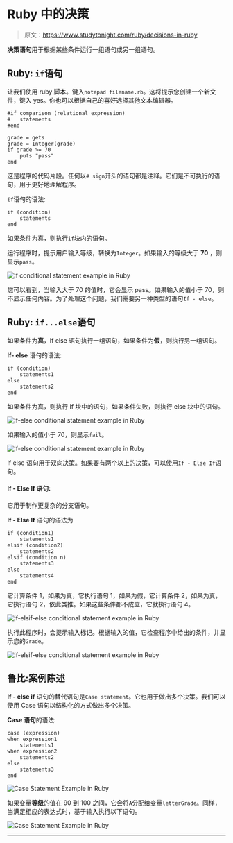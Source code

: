 # Ruby 中的决策

> 原文：<https://www.studytonight.com/ruby/decisions-in-ruby>

**决策语句**用于根据某些条件运行一组语句或另一组语句。

## Ruby: `if`语句

让我们使用 ruby 脚本。键入`notepad filename.rb`。这将提示您创建一个新文件，键入 yes。你也可以根据自己的喜好选择其他文本编辑器。

```
#if comparison (relational expression)
#   statements
#end

grade = gets
grade = Integer(grade)
if grade >= 70
    puts "pass"
end

```

这是程序的代码片段。任何以`# sign`开头的语句都是注释。它们是不可执行的语句，用于更好地理解程序。

`If`语句的语法:

```
if (condition)
    statements
end
```

如果条件为真，则执行`if`块内的语句。

运行程序时，提示用户输入等级，转换为`Integer`。如果输入的等级大于 **70** ，则显示`pass`。

![if conditional statement example in Ruby](../Images/57ea3c3343b33da127adb5e65b56d677.png)

您可以看到，当输入大于 70 的值时，它会显示 pass。如果输入的值小于 70，则不显示任何内容。为了处理这个问题，我们需要另一种类型的语句`If - else`。

## Ruby: `if...else`语句

如果条件为**真**，If else 语句执行一组语句，如果条件为**假**，则执行另一组语句。

**If- else** 语句的语法:

```
if (condition)
    statements1
else
    statements2
end
```

如果条件为真，则执行 If 块中的语句，如果条件失败，则执行 else 块中的语句。

![if-else conditional statement example in Ruby](../Images/c896b5095f2fa50c04048e40ec0e4eb6.png)

如果输入的值小于 70，则显示`fail`。

![if-else conditional statement example in Ruby](../Images/b7bb29467997188a40d6970fb1cbc5e8.png)

If else 语句用于双向决策。如果要有两个以上的决策，可以使用`If - Else If`语句。

#### If - Else If 语句:

它用于制作更复杂的分支语句。

**If - Else If** 语句的语法为

```
if (condition1)
    statements1
elsif (condition2)
    statements2
elsif (condition n)
    statements3
else
    statements4
end
```

它计算条件 1，如果为真，它执行语句 1，如果为假，它计算条件 2，如果为真，它执行语句 2，依此类推。如果这些条件都不成立，它就执行语句 4。

![if-elsif-else conditional statement example in Ruby](../Images/9efc4881984063cbb5632433ef908ff6.png)

执行此程序时，会提示输入标记。根据输入的值，它检查程序中给出的条件，并显示您的`Grade`。

![if-elsif-else conditional statement example in Ruby](../Images/0f2546228423fba336634514f5407fe7.png)

## 鲁比:案例陈述

**If - else if** 语句的替代语句是`Case statement`。它也用于做出多个决策。我们可以使用 Case 语句以结构化的方式做出多个决策。

**Case 语句**的语法:

```
case (expression)
when expression1
    statements1
when expression2
    statements2
else
    statements3
end
```

![Case Statement Example in Ruby](../Images/dad2a2daa8aaf65d5090fabbf3b4efa9.png)

如果变量**等级**的值在 90 到 100 之间，它会将`A`分配给变量`letterGrade`。同样，当满足相应的表达式时，基于输入执行以下语句。

![Case Statement Example in Ruby](../Images/871b0cf2796477c88d0d2504927ecbfe.png)

* * *